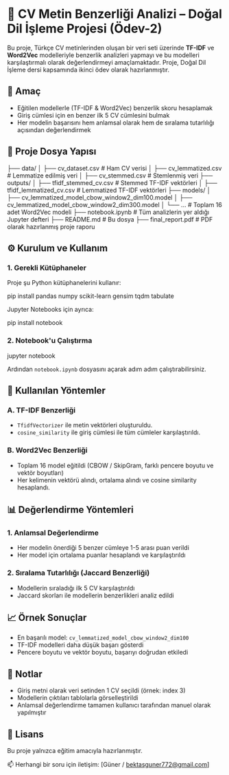 # 📄 CV Metin Benzerliği Analizi – Doğal Dil İşleme Projesi (Ödev-2)

Bu proje, Türkçe CV metinlerinden oluşan bir veri seti üzerinde **TF-IDF** ve **Word2Vec** modelleriyle benzerlik analizleri yapmayı ve bu modelleri karşılaştırmalı olarak değerlendirmeyi amaçlamaktadır. Proje, Doğal Dil İşleme dersi kapsamında ikinci ödev olarak hazırlanmıştır.

## 🧠 Amaç
- Eğitilen modellerle (TF-IDF & Word2Vec) benzerlik skoru hesaplamak
- Giriş cümlesi için en benzer ilk 5 CV cümlesini bulmak
- Her modelin başarısını hem anlamsal olarak hem de sıralama tutarlılığı açısından değerlendirmek

## 📁 Proje Dosya Yapısı

├── data/
│   ├── cv_dataset.csv                 # Ham CV verisi
│   ├── cv_lemmatized.csv             # Lemmatize edilmiş veri
│   ├── cv_stemmed.csv                # Stemlenmiş veri
├── outputs/
│   ├── tfidf_stemmed_cv.csv          # Stemmed TF-IDF vektörleri
│   ├── tfidf_lemmatized_cv.csv       # Lemmatized TF-IDF vektörleri
├── models/
│   ├── cv_lemmatized_model_cbow_window2_dim100.model
│   ├── cv_lemmatized_model_cbow_window2_dim300.model
│   └── ...                           # Toplam 16 adet Word2Vec modeli
├── notebook.ipynb                    # Tüm analizlerin yer aldığı Jupyter defteri
├── README.md                         # Bu dosya
├── final_report.pdf                  # PDF olarak hazırlanmış proje raporu

## ⚙️ Kurulum ve Kullanım

### 1. Gerekli Kütüphaneler

Proje şu Python kütüphanelerini kullanır:

pip install pandas numpy scikit-learn gensim tqdm tabulate

Jupyter Notebooks için ayrıca:

pip install notebook

### 2. Notebook'u Çalıştırma

jupyter notebook

Ardından `notebook.ipynb` dosyasını açarak adım adım çalıştırabilirsiniz.

## 🧪 Kullanılan Yöntemler

### A. TF-IDF Benzerliği
- `TfidfVectorizer` ile metin vektörleri oluşturuldu.
- `cosine_similarity` ile giriş cümlesi ile tüm cümleler karşılaştırıldı.

### B. Word2Vec Benzerliği
- Toplam 16 model eğitildi (CBOW / SkipGram, farklı pencere boyutu ve vektör boyutları)
- Her kelimenin vektörü alındı, ortalama alındı ve cosine similarity hesaplandı.

## 📊 Değerlendirme Yöntemleri

### 1. Anlamsal Değerlendirme
- Her modelin önerdiği 5 benzer cümleye 1-5 arası puan verildi
- Her model için ortalama puanlar hesaplandı ve karşılaştırıldı

### 2. Sıralama Tutarlılığı (Jaccard Benzerliği)
- Modellerin sıraladığı ilk 5 CV karşılaştırıldı
- Jaccard skorları ile modellerin benzerlikleri analiz edildi

## 📈 Örnek Sonuçlar

- En başarılı model: `cv_lemmatized_model_cbow_window2_dim100`
- TF-IDF modelleri daha düşük başarı gösterdi
- Pencere boyutu ve vektör boyutu, başarıyı doğrudan etkiledi

## 📌 Notlar

- Giriş metni olarak veri setinden 1 CV seçildi (örnek: index 3)
- Modellerin çıktıları tablolarla görselleştirildi
- Anlamsal değerlendirme tamamen kullanıcı tarafından manuel olarak yapılmıştır

## 📄 Lisans
Bu proje yalnızca eğitim amacıyla hazırlanmıştır.

📫 Herhangi bir soru için iletişim: [Güner / bektasguner772@gmail.com]
